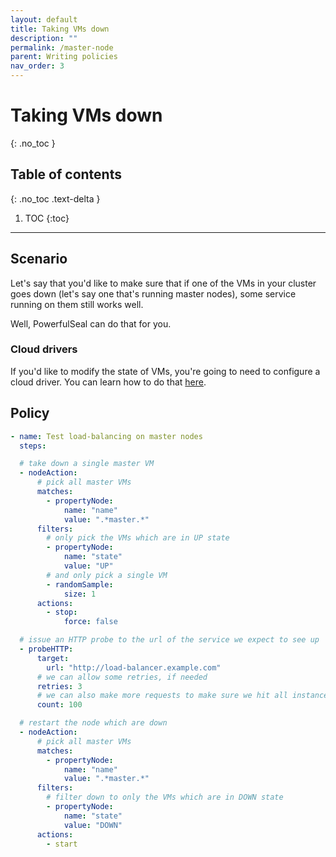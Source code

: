 ```yaml
---
layout: default
title: Taking VMs down
description: ""
permalink: /master-node
parent: Writing policies
nav_order: 3
---
```


# Taking VMs down
{: .no_toc }

## Table of contents
{: .no_toc .text-delta }

1. TOC
{:toc}

---

## Scenario

Let's say that you'd like to make sure that if one of the VMs in your cluster goes down (let's say one that's running master nodes), some service running on them still works well.

Well, PowerfulSeal can do that for you.

### Cloud drivers

If you'd like to modify the state of VMs, you're going to need to configure a cloud driver. You can learn how to do that [here](cloud-provider-requirements).

## Policy


```yaml
- name: Test load-balancing on master nodes
  steps:

  # take down a single master VM
  - nodeAction:
      # pick all master VMs
      matches:
        - propertyNode:
            name: "name"
            value: ".*master.*"
      filters:
        # only pick the VMs which are in UP state
        - propertyNode:
            name: "state"
            value: "UP"
        # and only pick a single VM
        - randomSample:
            size: 1
      actions:
        - stop:
            force: false

  # issue an HTTP probe to the url of the service we expect to see up
  - probeHTTP:
      target:
        url: "http://load-balancer.example.com"
      # we can allow some retries, if needed
      retries: 3
      # we can also make more requests to make sure we hit all instances
      count: 100

  # restart the node which are down
  - nodeAction:
      # pick all master VMs
      matches:
        - propertyNode:
            name: "name"
            value: ".*master.*"
      filters:
        # filter down to only the VMs which are in DOWN state
        - propertyNode:
            name: "state"
            value: "DOWN"
      actions:
        - start
```
